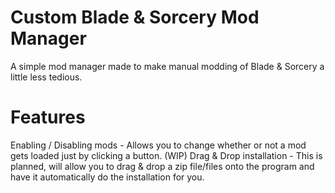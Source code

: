 # Custom Blade & Sorcery Mod Manager
A simple mod manager made to make manual modding of Blade & Sorcery a little less tedious.
# Features
Enabling / Disabling mods - Allows you to change whether or not a mod gets loaded just by clicking a button.
(WIP) Drag & Drop installation - This is planned, will allow you to drag & drop a zip file/files onto the program and have it automatically do the installation for you.
